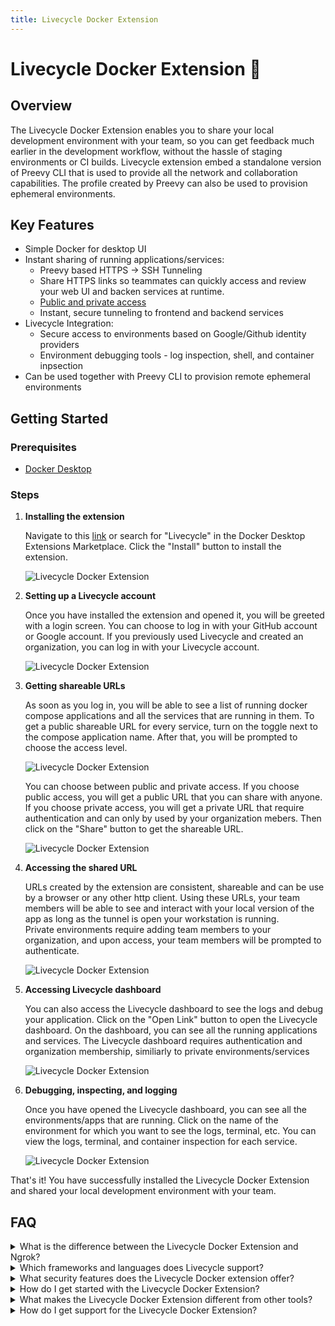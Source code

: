 ```yaml
---
title: Livecycle Docker Extension
---
```


# Livecycle Docker Extension 🐳

## Overview

The Livecycle Docker Extension enables you to share your local development environment with your team, so you can get feedback much earlier in the development workflow, without the hassle of staging environments or CI builds.
Livecycle extension embed a standalone version of Preevy CLI that is used to provide all the network and collaboration capabilities. The profile created by Preevy can also be used to provision ephemeral environments.  

## Key Features

- Simple Docker for desktop UI
- Instant sharing of running applications/services:
  - Preevy based HTTPS -> SSH Tunneling
  - Share HTTPS links so teammates can quickly access and review your web UI and backen
    services at runtime.
  - [Public and private access](https://preevy.dev/recipes/private-services)
  - Instant, secure tunneling to frontend and backend services
- Livecycle Integration:
  - Secure access to environments based on Google/Github identity providers 
  - Environment debugging tools - log inspection, shell, and container inpsection
- Can be used together with Preevy CLI to provision remote ephemeral environments

## Getting Started

### Prerequisites

- [Docker Desktop](https://www.docker.com/products/docker-desktop)

### Steps

1. **Installing the extension**

   Navigate to this [link](https://open.docker.com/extensions/marketplace?extensionId=livecycle/docker-extension) or search for "Livecycle" in the Docker Desktop Extensions Marketplace. Click the "Install" button to install the extension.

   ![Livecycle Docker Extension](docker-ext-1.png)

2. **Setting up a Livecycle account**

   Once you have installed the extension and opened it, you will be greeted with a login screen. You can choose to log in with your GitHub account or Google account. If you previously used Livecycle and created an organization, you can log in with your Livecycle account.

   ![Livecycle Docker Extension](docker-ext-2.png)

3. **Getting shareable URLs**
   
   As soon as you log in, you will be able to see a list of running docker compose applications and all the services that are running in them. To get a public shareable URL for every service, turn on the toggle next to the compose application name. After that, you will be prompted to choose the access level. 

   ![Livecycle Docker Extension](docker-ext-3.png)

   You can choose between public and private access. If you choose public access, you will get a public URL that you can share with anyone. If you choose private access, you will get a private URL that require authentication and can only by used by your organization mebers. Then click on the "Share" button to get the shareable URL.

   ![Livecycle Docker Extension](docker-ext-4.png)

4. **Accessing the shared URL**

   URLs created by the extension are consistent, shareable and can be use by a browser or any other http client.
   Using these URLs, your team members will be able to see and interact with your local version of the app as long as the tunnel is open your workstation is running.  
   Private environments require adding team members to your organization, and upon access, your team members will be prompted to authenticate.
   
   ![Livecycle Docker Extension](docker-ext-5.png)

5. **Accessing Livecycle dashboard**

   You can also access the Livecycle dashboard to see the logs and debug your application. Click on the "Open Link" button to open the Livecycle dashboard. On the dashboard, you can see all the running applications and services.
   The Livecycle dashboard requires authentication and organization membership, similiarly to private environments/services 

   ![Livecycle Docker Extension](docker-ext-6.png)

6. **Debugging, inspecting, and logging**

   Once you have opened the Livecycle dashboard, you can see all the environments/apps that are running. Click on the name of the environment for which you want to see the logs, terminal, etc. You can view the logs, terminal, and container inspection for each service.

   ![Livecycle Docker Extension](docker-ext-7.png)

That's it! You have successfully installed the Livecycle Docker Extension and shared your local development environment with your team.

## FAQ

<details>
  <summary>What is the difference between the Livecycle Docker Extension and Ngrok?</summary>
  
  Livecycle Docker extesnion is integrated with Docker, and provides a smoother experience for Docker users.  
  Consistent URLs, private environments, organizations and Google/Github authentication are supported out of the box.  
  Livecycle dashboard provides debugging capabilites that includes log inspection, shell access, and container inspection.  
  Lastly, the integration with Preevy allow you to create remote ephemeral environments that can be used when your workstation is offline or futher in your SDLC (preview environments for Pull Requests).  
</details>

<details>
  <summary>Which frameworks and languages does Livecycle support?</summary>
  
  Livecycle is agnostic to specific language or framework. It works with any language or framework that can be run in a Docker container.
</details>

<details>
  <summary>What security features does the Livecycle Docker extension offer?</summary>
  
  The Livecycle Docker Extension uses a secure [SSH tunnel](https://livecycle.io/blogs/preevy-proxy-service-2/) to expose your local development environment using Livecycle's tunnel server, which is only accessible using HTTPS.  
  You can enable private URLs to restrict access to your environment.
</details>

<details>
  <summary>How do I get started with the Livecycle Docker Extension?</summary>
  
  You can get started with the Livecycle Docker Extension by following the steps in the [Getting Started](#getting-started) section.
</details>

<details>
  <summary>What makes the Livecycle Docker Extension different from other tools?</summary>
  
  Livecycle Docker extension is integrated with Preevy CLI and Livecylce services.
  Using the CLI, you can provision remote ephemeral environments that can be used in addtion to sharing local environments.  
  This functionality can also be used in the CI to provision ephemeral environment for Pull Requests.  
  Livecycle adds additonal layers of management, collaboration, review and debugging on top of shared environments.  
</details>

<details>
  <summary>How do I get support for the Livecycle Docker Extension?</summary>
  
  Join the [Livecycle Community](https://community.livecycle.io) on Slack to get support for the Livecycle Docker Extension.
</details>

